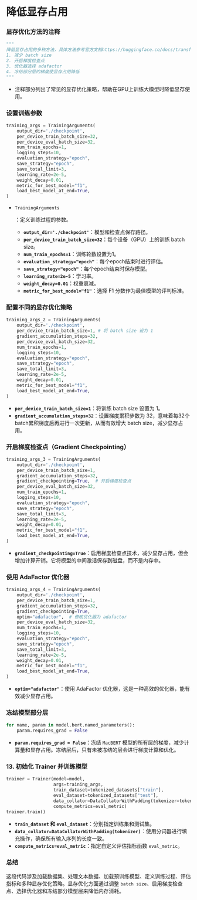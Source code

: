 # 降低显存占用

### 显存优化方法的注释

```python
"""
降低显存占用的多种方法，具体方法参考官方文档https://huggingface.co/docs/transformers/perf_train_gpu_one
1. 减少 batch size
2. 开启梯度检查点
3. 优化器选择 adafactor
4. 冻结部分层的梯度使显存占用降低
"""
```

- 注释部分列出了常见的显存优化策略，帮助在GPU上训练大模型时降低显存使用。

### 设置训练参数

```python
training_args = TrainingArguments(
    output_dir='./checkpoint',
    per_device_train_batch_size=32,
    per_device_eval_batch_size=32,
    num_train_epochs=1,
    logging_steps=10,
    evaluation_strategy="epoch",
    save_strategy="epoch",
    save_total_limit=3,
    learning_rate=2e-5,
    weight_decay=0.01,
    metric_for_best_model="f1",
    load_best_model_at_end=True,
)
```

- `TrainingArguments`

  ：定义训练过程的参数。

  - **`output_dir='./checkpoint'`**：模型和检查点保存路径。
  - **`per_device_train_batch_size=32`**：每个设备（GPU）上的训练 batch size。
  - **`num_train_epochs=1`**：训练轮数设置为1。
  - **`evaluation_strategy="epoch"`**：每个epoch结束时进行评估。
  - **`save_strategy="epoch"`**：每个epoch结束时保存模型。
  - **`learning_rate=2e-5`**：学习率。
  - **`weight_decay=0.01`**：权重衰减。
  - **`metric_for_best_model="f1"`**：选择 F1 分数作为最佳模型的评判标准。

### 配置不同的显存优化策略

```python
training_args_2 = TrainingArguments(
    output_dir='./checkpoint',
    per_device_train_batch_size=1, # 将 batch size 设为 1
    gradient_accumulation_steps=32,
    per_device_eval_batch_size=32,
    num_train_epochs=1,
    logging_steps=10,
    evaluation_strategy="epoch",
    save_strategy="epoch",
    save_total_limit=3,
    learning_rate=2e-5,
    weight_decay=0.01,
    metric_for_best_model="f1",
    load_best_model_at_end=True,
)
```

- **`per_device_train_batch_size=1`**：将训练 batch size 设置为 1。
- **`gradient_accumulation_steps=32`**：设置梯度累积步数为 32，意味着每32个batch累积梯度后再进行一次更新，从而有效增大 batch size，减少显存占用。

### 开启梯度检查点（Gradient Checkpointing）

```python
training_args_3 = TrainingArguments(
    output_dir='./checkpoint',
    per_device_train_batch_size=1,
    gradient_accumulation_steps=32,
    gradient_checkpointing=True,  # 开启梯度检查点
    per_device_eval_batch_size=32,
    num_train_epochs=1,
    logging_steps=10,
    evaluation_strategy="epoch",
    save_strategy="epoch",
    save_total_limit=3,
    learning_rate=2e-5,
    weight_decay=0.01,
    metric_for_best_model="f1",
    load_best_model_at_end=True,
)
```

- **`gradient_checkpointing=True`**：启用梯度检查点技术，减少显存占用，但会增加计算开销。它将模型的中间激活保存到磁盘，而不是内存中。

### 使用 AdaFactor 优化器

```python
training_args_4 = TrainingArguments(
    output_dir='./checkpoint',
    per_device_train_batch_size=1,
    gradient_accumulation_steps=32,
    gradient_checkpointing=True,
    optim="adafactor",  # 修改优化器为 adafactor
    per_device_eval_batch_size=32,
    num_train_epochs=1,
    logging_steps=10,
    evaluation_strategy="epoch",
    save_strategy="epoch",
    save_total_limit=3,
    learning_rate=2e-5,
    weight_decay=0.01,
    metric_for_best_model="f1",
    load_best_model_at_end=True,
)
```

- **`optim="adafactor"`**：使用 AdaFactor 优化器，这是一种高效的优化器，能有效减少显存占用。

### 冻结模型部分层

```python
for name, param in model.bert.named_parameters():
    param.requires_grad = False
```

- **`param.requires_grad = False`**：冻结 `MacBERT` 模型的所有层的梯度，减少计算量和显存占用。冻结层后，只有未被冻结的层会进行梯度计算和优化。

### 13. 初始化 Trainer 并训练模型

```python
trainer = Trainer(model=model,
                  args=training_args,
                  train_dataset=tokenized_datasets["train"],
                  eval_dataset=tokenized_datasets["test"],
                  data_collator=DataCollatorWithPadding(tokenizer=tokenizer),
                  compute_metrics=eval_metric)
trainer.train()
```

- **`train_dataset` 和 `eval_dataset`**：分别指定训练集和测试集。
- **`data_collator=DataCollatorWithPadding(tokenizer)`**：使用分词器进行填充操作，确保所有输入序列的长度一致。
- **`compute_metrics=eval_metric`**：指定自定义评估指标函数 `eval_metric`。

### 总结

这段代码涉及加载数据集、处理文本数据、加载预训练模型、定义训练过程、评估指标和多种显存优化策略。显存优化方面通过调整 `batch size`、启用梯度检查点、选择优化器和冻结部分模型层来降低内存消耗。